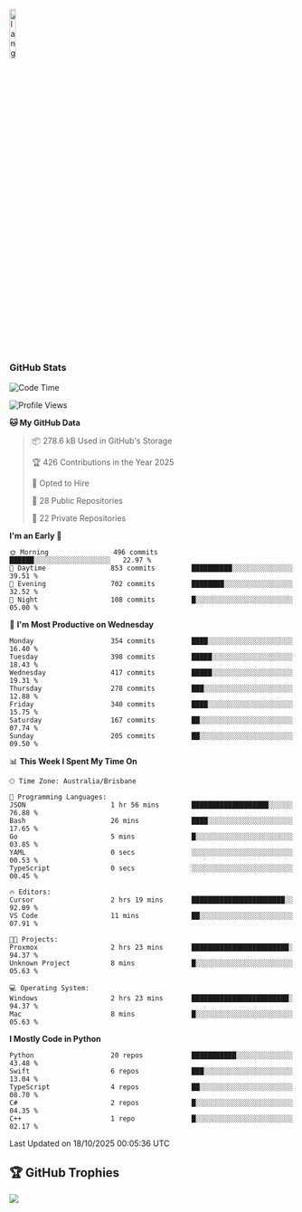 <p align="left"><img width=15%" src="https://github.com/alansmathew/alansmathew/raw/master/lang.gif" alt="lang image here" /></p>

# <h3 align="left">GitHub Stats</h3>

<!--START_SECTION:waka-->
![Code Time](http://img.shields.io/badge/Code%20Time-619%20hrs%2014%20mins-blue)

![Profile Views](http://img.shields.io/badge/Profile%20Views-1-blue)

**🐱 My GitHub Data** 

> 📦 278.6 kB Used in GitHub's Storage 
 > 
> 🏆 426 Contributions in the Year 2025
 > 
> 💼 Opted to Hire
 > 
> 📜 28 Public Repositories 
 > 
> 🔑 22 Private Repositories 
 > 
**I'm an Early 🐤** 

```text
🌞 Morning                496 commits         ██████░░░░░░░░░░░░░░░░░░░   22.97 % 
🌆 Daytime                853 commits         ██████████░░░░░░░░░░░░░░░   39.51 % 
🌃 Evening                702 commits         ████████░░░░░░░░░░░░░░░░░   32.52 % 
🌙 Night                  108 commits         █░░░░░░░░░░░░░░░░░░░░░░░░   05.00 % 
```
📅 **I'm Most Productive on Wednesday** 

```text
Monday                   354 commits         ████░░░░░░░░░░░░░░░░░░░░░   16.40 % 
Tuesday                  398 commits         █████░░░░░░░░░░░░░░░░░░░░   18.43 % 
Wednesday                417 commits         █████░░░░░░░░░░░░░░░░░░░░   19.31 % 
Thursday                 278 commits         ███░░░░░░░░░░░░░░░░░░░░░░   12.88 % 
Friday                   340 commits         ████░░░░░░░░░░░░░░░░░░░░░   15.75 % 
Saturday                 167 commits         ██░░░░░░░░░░░░░░░░░░░░░░░   07.74 % 
Sunday                   205 commits         ██░░░░░░░░░░░░░░░░░░░░░░░   09.50 % 
```


📊 **This Week I Spent My Time On** 

```text
🕑︎ Time Zone: Australia/Brisbane

💬 Programming Languages: 
JSON                     1 hr 56 mins        ███████████████████░░░░░░   76.88 % 
Bash                     26 mins             ████░░░░░░░░░░░░░░░░░░░░░   17.65 % 
Go                       5 mins              █░░░░░░░░░░░░░░░░░░░░░░░░   03.85 % 
YAML                     0 secs              ░░░░░░░░░░░░░░░░░░░░░░░░░   00.53 % 
TypeScript               0 secs              ░░░░░░░░░░░░░░░░░░░░░░░░░   00.45 % 

🔥 Editors: 
Cursor                   2 hrs 19 mins       ███████████████████████░░   92.09 % 
VS Code                  11 mins             ██░░░░░░░░░░░░░░░░░░░░░░░   07.91 % 

🐱‍💻 Projects: 
Proxmox                  2 hrs 23 mins       ████████████████████████░   94.37 % 
Unknown Project          8 mins              █░░░░░░░░░░░░░░░░░░░░░░░░   05.63 % 

💻 Operating System: 
Windows                  2 hrs 23 mins       ████████████████████████░   94.37 % 
Mac                      8 mins              █░░░░░░░░░░░░░░░░░░░░░░░░   05.63 % 
```

**I Mostly Code in Python** 

```text
Python                   20 repos            ███████████░░░░░░░░░░░░░░   43.48 % 
Swift                    6 repos             ███░░░░░░░░░░░░░░░░░░░░░░   13.04 % 
TypeScript               4 repos             ██░░░░░░░░░░░░░░░░░░░░░░░   08.70 % 
C#                       2 repos             █░░░░░░░░░░░░░░░░░░░░░░░░   04.35 % 
C++                      1 repo              █░░░░░░░░░░░░░░░░░░░░░░░░   02.17 % 
```




 Last Updated on 18/10/2025 00:05:36 UTC
<!--END_SECTION:waka-->

## 🏆 GitHub Trophies

![](https://github-profile-trophy.vercel.app/?username=samh06&theme=discord&no-frame=true&no-bg=false&margin-w=4)
